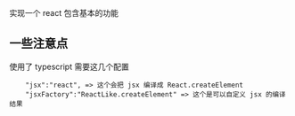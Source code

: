 实现一个 react 包含基本的功能

## 一些注意点

使用了 typescript 需要这几个配置

```
    "jsx":"react", => 这个会把 jsx 编译成 React.createElement
    "jsxFactory":"ReactLike.createElement" => 这个是可以自定义 jsx 的编译结果
```
